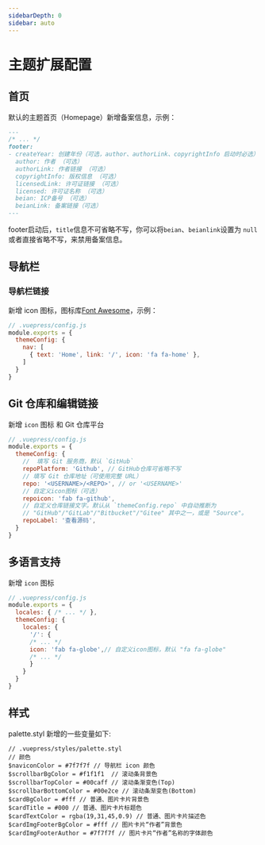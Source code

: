 ```yaml
---
sidebarDepth: 0
sidebar: auto
---
```

# 主题扩展配置
## 首页
默认的主题首页（Homepage）新增备案信息，示例：

``` md
---
/* ... */
footer:
- createYear: 创建年份（可选，author、authorLink、copyrightInfo 启动时必选）
  author: 作者 （可选）
  authorLink: 作者链接 （可选）
  copyrightInfo: 版权信息 （可选）
  licensedLink: 许可证链接 （可选）
  licensed: 许可证名称 （可选）
  beian: ICP备号 （可选）
  beianLink: 备案链接（可选）
---
```
footer启动后，`title`信息不可省略不写，你可以将`beian`、`beianlink`设置为 `null` 或者直接省略不写，来禁用备案信息。

## 导航栏
### 导航栏链接
新增 icon 图标，图标库[Font Awesome](https://fontawesome.com/)，示例：
``` js
// .vuepress/config.js
module.exports = {
  themeConfig: {
    nav: [
      { text: 'Home', link: '/', icon: 'fa fa-home' },
    ]
  }
}
```
## Git 仓库和编辑链接
新增 `icon` 图标 和 Git 仓库平台

``` js
// .vuepress/config.js
module.exports = {
  themeConfig: {
    //  填写 Git 服务商，默认 `GitHub`
    repoPlatform: 'Github', // GitHub仓库可省略不写
    // 填写 Git 仓库地址（可使用完整 URL）
    repo: '<USERNAME>/<REPO>', // or '<USERNAME>'
    // 自定义icon图标（可选）
    repoicon: 'fab fa-github',
    // 自定义仓库链接文字。默认从 `themeConfig.repo` 中自动推断为
    // "GitHub"/"GitLab"/"Bitbucket"/"Gitee" 其中之一，或是 "Source"。
    repoLabel: '查看源码',
  }
}
```
## 多语言支持
新增 `icon` 图标 

``` js
// .vuepress/config.js
module.exports = {
  locales: { /* ... */ },
  themeConfig: {
    locales: {
      '/': {
      /* ... */ 
      icon: 'fab fa-globe',// 自定义icon图标，默认 "fa fa-globe"
      /* ... */ 
      }
    }
  }
}
```
## 样式
palette.styl
新增的一些变量如下:
``` stylus
// .vuepress/styles/palette.styl
// 颜色
$naviconColor = #7f7f7f // 导航栏 icon 颜色
$scrollbarBgColor = #f1f1f1  // 滚动条背景色
$scrollbarTopColor = #00caff // 滚动条渐变色(Top)
$scrollbarBottomColor = #00e2ce // 滚动条渐变色(Bottom)
$cardBgColor = #fff // 普通、图片卡片背景色
$cardTitle = #000 // 普通、图片卡片标题色
$cardTextColor = rgba(19,31,45,0.9) // 普通、图片卡片描述色
$cardImgFooterBgColor = #fff // 图片卡片“作者”背景色
$cardImgFooterAuthor = #7f7f7f // 图片卡片“作者”名称的字体颜色
```
